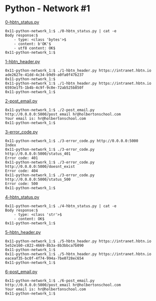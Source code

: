# Python - Network #1

[0-hbtn_status.py](0-hbtn_status.py)
```
0x11-python-network_1:$ ./0-hbtn_status.py | cat -e
Body response:$
    - type: <class 'bytes'>$
    - content: b'OK'$
    - utf8 content: OK$
0x11-python-network_1:$ 
```
[1-hbtn_header.py](1-hbtn_header.py)
```
0x11-python-network_1:$ ./1-hbtn_header.py https://intranet.hbtn.io
ade2627e-41dd-4c34-b9d9-a0fa0f47b237
0x11-python-network_1:$ 
0x11-python-network_1:$ ./1-hbtn_header.py https://intranet.hbtn.io
6593e1f5-1b4b-4c9f-9c0e-72ab525b850f
0x11-python-network_1:$ 
```
[2-post_email.py](2-post_email.py)
```
0x11-python-network_1:$ ./2-post_email.py http://0.0.0.0:5000/post_email hr@holbertonschool.com
Your email is: hr@holbertonschool.com
0x11-python-network_1:$
```
[3-error_code.py](3-error_code.py)
```
0x11-python-network_1:$ ./3-error_code.py http://0.0.0.0:5000
Index
0x11-python-network_1:$ ./3-error_code.py http://0.0.0.0:5000/status_401
Error code: 401
0x11-python-network_1:$ ./3-error_code.py http://0.0.0.0:5000/doesnt_exist
Error code: 404
0x11-python-network_1:$ ./3-error_code.py http://0.0.0.0:5000/status_500
Error code: 500
0x11-python-network_1:$ 
```
[4-hbtn_status.py](4-hbtn_status.py)
```
0x11-python-network_1:$ ./4-hbtn_status.py | cat -e
Body response:$
    - type: <class 'str'>$
    - content: OK$
0x11-python-network_1:$ 
```
[5-hbtn_header.py](5-hbtn_header.py)
```
0x11-python-network_1:$ ./5-hbtn_header.py https://intranet.hbtn.io
5e52e160-c822-4669-8b3a-8b3bbca7b090
0x11-python-network_1:$ 
0x11-python-network_1:$ ./5-hbtn_header.py https://intranet.hbtn.io
eaceaf35-bc0f-4f74-994a-7be0728ec654
0x11-python-network_1:$ 
```
[6-post_email.py](6-post_email.py)
```
0x11-python-network_1:$ ./6-post_email.py http://0.0.0.0:5000/post_email hr@holbertonschool.com
Your email is: hr@holbertonschool.com
0x11-python-network_1:$ 
```

